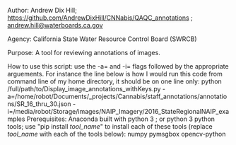 Author:
	Andrew Dix Hill; https://github.com/AndrewDixHill/CNNabis/QAQC_annotations ; andrew.hill@waterboards.ca.gov

Agency:
	California State Water Resource Control Board (SWRCB)

Purpose:
	A tool for reviewing annotations of images.

How to use this script:
	use the -a= and -i= flags followed by the appropriate arguements. For instance the line below is how I would run
	this code from command line of my home directory, it should be on one line only:
python /full/path/to/Display_image_annotations_withKeys.py -a=/home/robot/Documents/_projects/Cannabis/staff_annotations/annotations/SR_16_thru_30.json -i=/media/robot/Storage/images/NAIP_Imagery/2016_StateRegionalNAIP_examples
Prerequisites:
	Anaconda built with python 3 ; or python 3
	python tools; use "pip install *tool_name*" to install each of these tools (replace *tool_name* with each of the
	tools below):
		numpy
		pymsgbox
		opencv-python